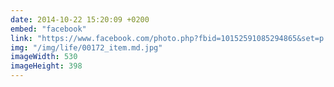 ```yaml
---
date: 2014-10-22 15:20:09 +0200
embed: "facebook"
link: "https://www.facebook.com/photo.php?fbid=10152591085294865&set=p.10152591085294865&type=3&theater"
img: "/img/life/00172_item.md.jpg"
imageWidth: 530
imageHeight: 398
---
```


